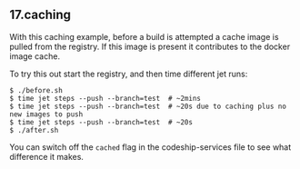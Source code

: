## 17.caching

With this caching example, before a build is attempted a cache image is pulled from the registry. If this image is present it contributes to the docker image cache.

To try this out start the registry, and then time different jet runs:

```
$ ./before.sh
$ time jet steps --push --branch=test  # ~2mins
$ time jet steps --push --branch=test  # ~20s due to caching plus no new images to push
$ time jet steps --push --branch=test  # ~20s
$ ./after.sh
```

You can switch off the `cached` flag in the codeship-services file to see what difference it makes.
